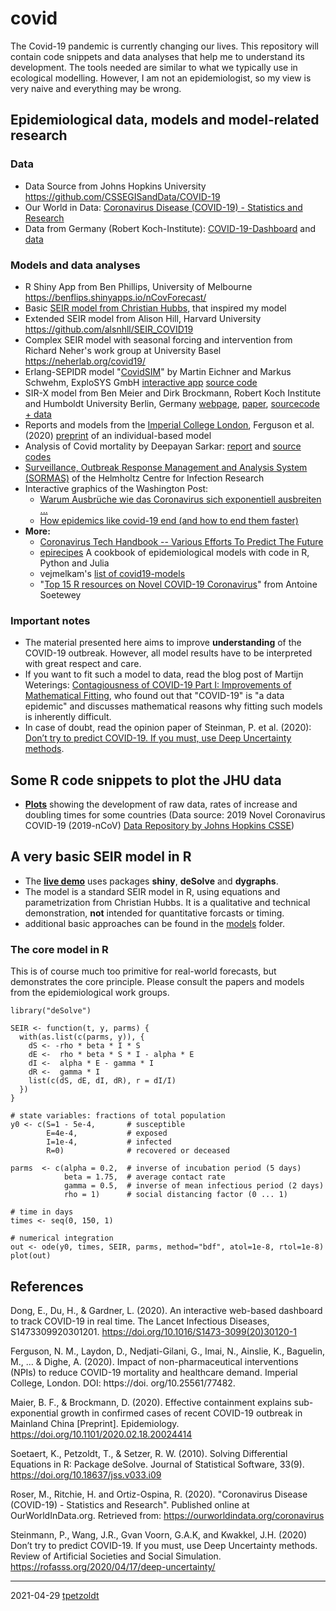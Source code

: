 # covid

The Covid-19 pandemic is currently changing our lives. This repository will contain code snippets and data analyses that help me to understand its development. The tools needed are similar to what we typically use in ecological modelling. However, I am not an epidemiologist, so my view is very naive and everything may be wrong.

## Epidemiological data, models and model-related research

### Data 

* Data Source from Johns Hopkins University https://github.com/CSSEGISandData/COVID-19
* Our World in Data: [Coronavirus Disease (COVID-19) - Statistics and Research](https://ourworldindata.org/coronavirus-data)
* Data from Germany (Robert Koch-Institute):
    [COVID-19-Dashboard](https://experience.arcgis.com/experience/478220a4c454480e823b17327b2bf1d4) and
    [data](https://npgeo-corona-npgeo-de.hub.arcgis.com/datasets/dd4580c810204019a7b8eb3e0b329dd6_0/data)

    
### Models and data analyses

* R Shiny App from Ben Phillips, University of Melbourne https://benflips.shinyapps.io/nCovForecast/
* Basic [SEIR model from Christian Hubbs](https://towardsdatascience.com/social-distancing-to-slow-the-coronavirus-768292f04296), that inspired my model 
* Extended SEIR model from Alison Hill, Harvard University https://github.com/alsnhll/SEIR_COVID19
* Complex SEIR model with seasonal forcing and intervention from Richard Neher's work group at University Basel https://neherlab.org/covid19/
* Erlang-SEPIDR model "[CovidSIM](http://covidsim.eu/)" by Martin Eichner and Markus Schwehm, ExploSYS GmbH [interactive app](http://covidsim.eu/) [source code](https://gitlab.com/exploratory-systems/covidsim/)
* SIR-X model from Ben Meier and Dirk Brockmann, Robert Koch Institute and Humboldt University Berlin, Germany [webpage](http://rocs.hu-berlin.de/corona/docs/forecast/results_by_country/ ), [paper](https://doi.org/10.1101/2020.02.18.20024414), [sourcecode + data](https://github.com/benmaier/COVID19CaseNumberModel)
* Reports and models from the [Imperial College London](https://www.imperial.ac.uk/mrc-global-infectious-disease-analysis/news--wuhan-coronavirus/), Ferguson et al. (2020) [preprint](https://www.imperial.ac.uk/media/imperial-college/medicine/sph/ide/gida-fellowships/Imperial-College-COVID19-NPI-modelling-16-03-2020.pdf) of an individual-based model
* Analysis of Covid mortality by Deepayan Sarkar: [report](https://deepayan.github.io/covid-19/deaths.html) and [source codes](https://github.com/deepayan/deepayan.github.io/tree/master/covid-19)
* [Surveillance, Outbreak Response Management and Analysis System (SORMAS)](https://path.org/articles/open-source-software-tool-helps-governments-monitor-covid-19/) of the Helmholtz Centre for Infection Research
* Interactive graphics of the Washington Post:
    * [Warum Ausbrüche wie das Coronavirus sich exponentiell ausbreiten ...](https://www.washingtonpost.com/graphics/2020/health/corona-simulator-german/?itid=sf_coronavirus)
    * [How epidemics like covid-19 end (and how to end them faster)](https://www.washingtonpost.com/graphics/2020/health/coronavirus-how-epidemics-spread-and-end/)
* **More:** 
    * [Coronavirus Tech Handbook -- Various Efforts To Predict The Future](https://coronavirustechhandbook.com/forecasting)
    * [epirecipes](http://epirecip.es/epicookbook/) A cookbook of epidemiological models with code in R, Python and Julia
    * vejmelkam's [list of covid19-models](https://github.com/vejmelkam/covid19-models/)
    * "[Top 15 R resources on Novel COVID-19 Coronavirus](https://towardsdatascience.com/top-5-r-resources-on-covid-19-coronavirus-1d4c8df6d85f)" from Antoine Soetewey 

### Important notes

* The material presented here aims to improve **understanding** of the COVID-19 outbreak. However, all model results have to be interpreted with great respect and care.
* If you want to fit such a model to data, read the blog post of Martijn Weterings: [Contagiousness of COVID-19 Part I: Improvements of Mathematical Fitting](https://blog.ephorie.de/contagiousness-of-covid-19-part-i-improvements-of-mathematical-fitting-guest-post), who found out that "COVID-19" is "a data epidemic" and discusses mathematical reasons why fitting such models is inherently difficult.
* In case of doubt, read the opinion paper of Steinman, P. et al. (2020): [Don’t try to predict COVID-19. If you must, use Deep Uncertainty methods](https://rofasss.org/2020/04/17/deep-uncertainty/).


## Some R code snippets to plot the JHU data

* [**Plots**](https://tpetzoldt.github.io/covid/plot_covid.html) showing the development of raw data, rates of increase and doubling times for some countries (Data source: 2019 Novel Coronavirus COVID-19 (2019-nCoV) [Data Repository by Johns Hopkins CSSE](https://github.com/CSSEGISandData/COVID-19))


## A very basic SEIR model in R

* The [**live demo**](https://weblab.hydro.tu-dresden.de/models/seir/) uses packages **shiny**, **deSolve** and **dygraphs**.
* The model is a standard SEIR model in R, using equations and parametrization from Christian Hubbs. It is a qualitative and technical demonstration, **not** intended for quantitative forcasts or timing.
* additional basic approaches can be found in the [models](/models) folder.

### The core model in R

This is of course much too primitive for real-world forecasts, but demonstrates the core principle. 
Please consult the papers and models from the epidemiological work groups.

```
library("deSolve")

SEIR <- function(t, y, parms) {
  with(as.list(c(parms, y)), {
    dS <- -rho * beta * I * S
    dE <-  rho * beta * S * I - alpha * E
    dI <-  alpha * E - gamma * I
    dR <-  gamma * I
    list(c(dS, dE, dI, dR), r = dI/I)
  })
}

# state variables: fractions of total population
y0 <- c(S=1 - 5e-4,       # susceptible
        E=4e-4,           # exposed
        I=1e-4,           # infected
        R=0)              # recovered or deceased

parms  <- c(alpha = 0.2,  # inverse of incubation period (5 days)
            beta = 1.75,  # average contact rate
            gamma = 0.5,  # inverse of mean infectious period (2 days)
            rho = 1)      # social distancing factor (0 ... 1)

# time in days
times <- seq(0, 150, 1)

# numerical integration
out <- ode(y0, times, SEIR, parms, method="bdf", atol=1e-8, rtol=1e-8)
plot(out)
```

## References


Dong, E., Du, H., & Gardner, L. (2020). An interactive web-based dashboard to track COVID-19 in real time. The Lancet Infectious Diseases, S1473309920301201. https://doi.org/10.1016/S1473-3099(20)30120-1

Ferguson, N. M., Laydon, D., Nedjati-Gilani, G., Imai, N., Ainslie, K., Baguelin, M., ... & Dighe, A. (2020). Impact of non-pharmaceutical interventions (NPIs) to reduce COVID-19 mortality and healthcare demand. Imperial College, London. DOI: https://doi. org/10.25561/77482.

Maier, B. F., & Brockmann, D. (2020). Effective containment explains sub-exponential growth in confirmed cases of recent COVID-19 outbreak in Mainland China [Preprint]. Epidemiology. https://doi.org/10.1101/2020.02.18.20024414

Soetaert, K., Petzoldt, T., & Setzer, R. W. (2010). Solving Differential Equations in R: Package deSolve. Journal of Statistical Software, 33(9). https://doi.org/10.18637/jss.v033.i09

Roser, M., Ritchie, H. and Ortiz-Ospina, R. (2020). "Coronavirus Disease (COVID-19) - Statistics and Research". Published online at OurWorldInData.org. Retrieved from: https://ourworldindata.org/coronavirus

Steinmann, P., Wang, J.R., Gvan Voorn, G.A.K, and Kwakkel, J.H. (2020) Don’t try to predict COVID-19. If you must, use Deep Uncertainty methods. Review of Artificial Societies and Social Simulation. https://rofasss.org/2020/04/17/deep-uncertainty/


----

2021-04-29 [tpetzoldt](https://github.com/tpetzoldt)
